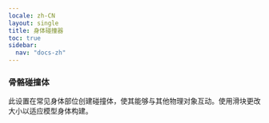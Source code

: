```yaml
---
locale: zh-CN
layout: single
title: 身体碰撞器
toc: true
sidebar:
  nav: "docs-zh"
---
```

### 骨骼碰撞体
此设置在常见身体部位创建碰撞体，使其能够与其他物理对象互动。使用滑块更改大小以适应模型身体构建。